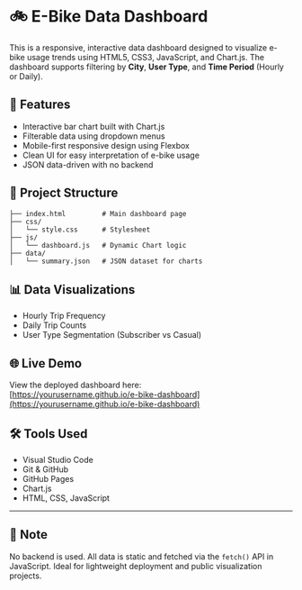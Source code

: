 # 🚲 E-Bike Data Dashboard

This is a responsive, interactive data dashboard designed to visualize e-bike usage trends using HTML5, CSS3, JavaScript, and Chart.js. The dashboard supports filtering by **City**, **User Type**, and **Time Period** (Hourly or Daily).

## 🔧 Features

- Interactive bar chart built with Chart.js
- Filterable data using dropdown menus
- Mobile-first responsive design using Flexbox
- Clean UI for easy interpretation of e-bike usage
- JSON data-driven with no backend

## 📁 Project Structure

```
├── index.html         # Main dashboard page
├── css/
│   └── style.css      # Stylesheet
├── js/
│   └── dashboard.js   # Dynamic Chart logic
├── data/
│   └── summary.json   # JSON dataset for charts
```

## 📊 Data Visualizations

- Hourly Trip Frequency
- Daily Trip Counts
- User Type Segmentation (Subscriber vs Casual)

## 🌐 Live Demo

View the deployed dashboard here:  
[https://yourusername.github.io/e-bike-dashboard](https://yourusername.github.io/e-bike-dashboard)

## 🛠 Tools Used

- Visual Studio Code
- Git & GitHub
- GitHub Pages
- Chart.js
- HTML, CSS, JavaScript

---

## 📌 Note

No backend is used. All data is static and fetched via the `fetch()` API in JavaScript. Ideal for lightweight deployment and public visualization projects.